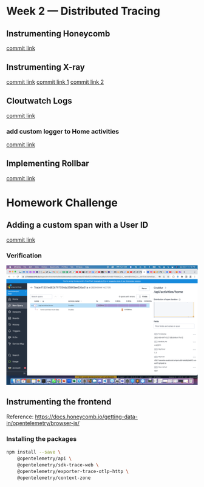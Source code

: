 # Week 2 — Distributed Tracing

## Instrumenting Honeycomb
[commit link](https://github.com/oewete/aws-bootcamp-cruddur-2023/commit/c8f85c5494e24fb6caff7635d3750b2283edb0a0)

## Instrumenting X-ray
[commit link](https://github.com/oewete/aws-bootcamp-cruddur-2023/commit/bdab41cf7d083d2e994749c06c42ab181ea6dd85)
[commit link 1](https://github.com/oewete/aws-bootcamp-cruddur-2023/commit/a1724509ea878855b3ed6c744d8b6ecb27593567)
[commit link 2](https://github.com/oewete/aws-bootcamp-cruddur-2023/commit/e6051c903238bbaf55bafcba2ae499363e2d5a97)

## Cloutwatch Logs
[commit link](https://github.com/oewete/aws-bootcamp-cruddur-2023/commit/815bd82c8c244bdd723336d7cad85b93dcc49806)

### add custom logger to Home activities
[commit link](https://github.com/oewete/aws-bootcamp-cruddur-2023/commit/52de9c59058af95df908393dd81e891821bac0fd)


## Implementing Rollbar
[commit link](https://github.com/oewete/aws-bootcamp-cruddur-2023/commit/14112b5524b06d9be5a96ea79ea5d9ede8dec0e9)

# Homework Challenge

## Adding a custom span with a User ID
[commit link](https://github.com/oewete/aws-bootcamp-cruddur-2023/commit/89bb6a23bf32f910b544f1b551e02d3942d787c70)

### Verification
![honeycomb](https://github.com/oewete/aws-bootcamp-cruddur-2023/blob/6dccb501ebbf1422cb0fc6ca22d24e5dda4192f8/_docs/assets/honeycomb.png)


## Instrumenting the frontend
Reference: https://docs.honeycomb.io/getting-data-in/opentelemetry/browser-js/
### Installing the packages
```sh
npm install --save \
    @opentelemetry/api \
    @opentelemetry/sdk-trace-web \
    @opentelemetry/exporter-trace-otlp-http \
    @opentelemetry/context-zone
```
